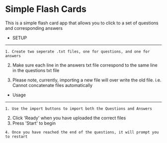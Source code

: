 # Simple Flash Cards

This is a simple flash card app that allows you to click to a set of questions and corresponding answers


* SETUP 
-------------------
	1. Create two seperate .txt files, one for questions, and one for answers
  2. Make sure each line in the answers txt file correspond to the same line in the questions txt file
  
  3. Please note, currently, importing a new file will over write the old file. i.e. Cannot concatenate files automatically
		
  
* Usage
-------------------
	1. Use the import buttons to import both the Questions and Answers
  2. Click 'Ready' when you have uploaded the correct files
  3. Press 'Start' to begin
  
	4. Once you have reached the end of the questions, it will prompt you to restart
	
